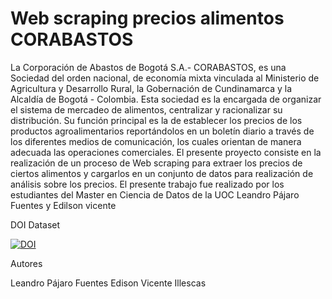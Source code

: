 # Web scraping precios alimentos CORABASTOS
La Corporación de Abastos de Bogotá S.A.- CORABASTOS, es una Sociedad del orden nacional, de economía mixta vinculada al Ministerio de Agricultura y Desarrollo Rural, la Gobernación de Cundinamarca y la Alcaldía de Bogotá - Colombia.  Esta sociedad es la encargada de organizar el sistema de mercadeo de alimentos, centralizar y racionalizar su distribución.  Su función principal es la de establecer los precios de los productos agroalimentarios reportándolos en un boletín diario a través de los diferentes medios de comunicación, los cuales orientan de manera adecuada las operaciones comerciales.
El presente proyecto consiste en la realización de un proceso de Web scraping para extraer los precios de ciertos alimentos y cargarlos en un conjunto de datos para realización de análisis sobre los precios.
El presente trabajo fue realizado por los estudiantes del Master en Ciencia de Datos de la UOC Leandro Pájaro Fuentes y Edilson vicente

DOI Dataset

[![DOI](https://zenodo.org/badge/DOI/10.5281/zenodo.6433329.svg)](https://doi.org/10.5281/zenodo.6433329)

Autores

Leandro Pájaro Fuentes
Edison Vicente Illescas
